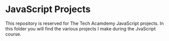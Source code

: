 # JavaScript Projects
This repository is reserved for The Tech Acamdemy JavaScript projects. In this folder you will find the various projects I make during the JvaScript course.
